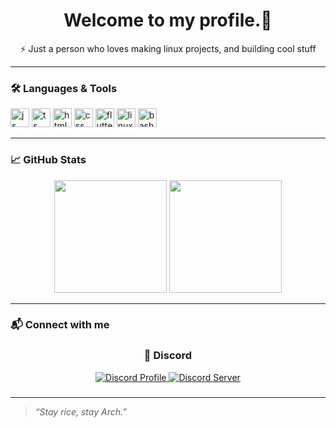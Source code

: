 <h1 align="center">Welcome to my profile.👋</h1>
<p align="center">
  ⚡ Just a person who loves making linux projects, and building cool stuff  
</p>

---

### 🛠️ Languages & Tools

<p align="left">
  <img src="https://cdn.jsdelivr.net/gh/devicons/devicon/icons/javascript/javascript-original.svg" height="30" alt="js"/>
  <img src="https://cdn.jsdelivr.net/gh/devicons/devicon/icons/typescript/typescript-original.svg" height="30" alt="ts"/>
  <img src="https://cdn.jsdelivr.net/gh/devicons/devicon/icons/html5/html5-original.svg" height="30" alt="html"/>
  <img src="https://cdn.jsdelivr.net/gh/devicons/devicon/icons/css3/css3-original.svg" height="30" alt="css"/>
  <img src="https://cdn.jsdelivr.net/gh/devicons/devicon/icons/flutter/flutter-original.svg" height="30" alt="flutter"/>
  <img src="https://cdn.jsdelivr.net/gh/devicons/devicon/icons/linux/linux-original.svg" height="30" alt="linux"/>
  <img src="https://cdn.jsdelivr.net/gh/devicons/devicon/icons/bash/bash-original.svg" height="30" alt="bash"/>
</p>

---

### 📈 GitHub Stats

<p align="center">
  <img src="https://github-readme-stats.vercel.app/api?username=theawesomeyopro1&show_icons=true&theme=radical" height="180"/>
  <img src="https://github-readme-stats.vercel.app/api/top-langs/?username=theawesomeyopro1&layout=compact&theme=radical" height="180"/>
</p>

---

### 📬 Connect with me

<p align="center">
  <h3 align="center">💬 Discord</h3>
  <p align="center">
    <a href="https://discord.com/users/1355915241455878165">
      <img src="https://img.shields.io/badge/Profile-5865F2?style=for-the-badge&logo=discord&logoColor=white" alt="Discord Profile"/>
    </a>
    <a href="https://discord.gg/eXkGrcvdsV">
      <img src="https://img.shields.io/badge/Server-404EED?style=for-the-badge&logo=discord&logoColor=white" alt="Discord Server"/>
    </a>
  </p>
</p>


### 

---

> *“Stay rice, stay Arch.”*
